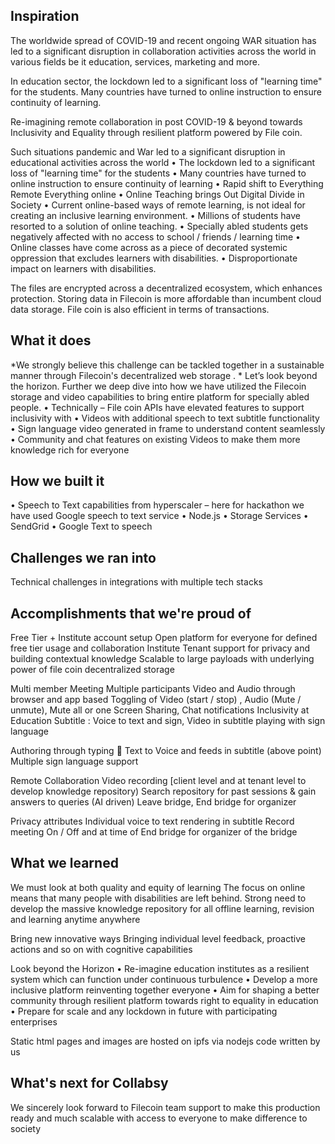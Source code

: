 ## Inspiration

The worldwide spread of COVID-19 and recent ongoing WAR situation has led to a significant disruption in collaboration activities across the world in various fields be it education, services, marketing and more.

In education sector, the lockdown led to a significant loss of "learning time" for the students. Many countries have turned to online instruction to ensure continuity of learning.

Re-imagining remote collaboration in post COVID-19 & beyond towards Inclusivity and Equality through resilient platform powered by File coin.

Such situations pandemic and War led to a significant disruption in educational activities across the world • The lockdown led to a significant loss of "learning time" for the students • Many countries have turned to online instruction to ensure continuity of learning • Rapid shift to Everything Remote Everything online • Online Teaching brings Out Digital Divide in Society • Current online-based ways of remote learning, is not ideal for creating an inclusive learning environment. • Millions of students have resorted to a solution of online teaching. • Specially abled students gets negatively affected with no access to school / friends / learning time • Online classes have come across as a piece of decorated systemic oppression that excludes learners with disabilities. • Disproportionate impact on learners with disabilities.

The files are encrypted across a decentralized ecosystem, which enhances protection. Storing data in Filecoin is more affordable than incumbent cloud data storage. File coin is also efficient in terms of transactions.

## What it does

*We strongly believe this challenge can be tackled together in a sustainable manner through Filecoin's decentralized web storage . * Let’s look beyond the horizon. Further we deep dive into how we have utilized the Filecoin storage and video capabilities to bring entire platform for specially abled people. • Technically – File coin APIs have elevated features to support inclusivity with • Videos with additional speech to text subtitle functionality • Sign language video generated in frame to understand content seamlessly • Community and chat features on existing Videos to make them more knowledge rich for everyone

## How we built it

• Speech to Text capabilities from hyperscaler – here for hackathon we have used Google speech to text service • Node.js • Storage Services • SendGrid • Google Text to speech

## Challenges we ran into

Technical challenges in integrations with multiple tech stacks

## Accomplishments that we're proud of

Free Tier + Institute account setup Open platform for everyone for defined free tier usage and collaboration Institute Tenant support for privacy and building contextual knowledge Scalable to large payloads with underlying power of file coin decentralized storage

Multi member Meeting Multiple participants Video and Audio through browser and app based Toggling of Video (start / stop) , Audio (Mute / unmute), Mute all or one Screen Sharing, Chat notifications Inclusivity at Education Subtitle : Voice to text and sign, Video in subtitle playing with sign language

Authoring through typing  Text to Voice and feeds in subtitle (above point) Multiple sign language support

Remote Collaboration Video recording [client level and at tenant level to develop knowledge repository) Search repository for past sessions & gain answers to queries (AI driven) Leave bridge, End bridge for organizer

Privacy attributes Individual voice to text rendering in subtitle Record meeting On / Off and at time of End bridge for organizer of the bridge

## What we learned

We must look at both quality and equity of learning The focus on online means that many people with disabilities are left behind. Strong need to develop the massive knowledge repository for all offline learning, revision and learning anytime anywhere

Bring new innovative ways Bringing individual level feedback, proactive actions and so on with cognitive capabilities

Look beyond the Horizon • Re-imagine education institutes as a resilient system which can function under continuous turbulence • Develop a more inclusive platform reinventing together everyone • Aim for shaping a better community through resilient platform towards right to equality in education • Prepare for scale and any lockdown in future with participating enterprises

Static html pages and images are hosted on ipfs via nodejs code written by us

## What's next for Collabsy

We sincerely look forward to Filecoin team support to make this production ready and much scalable with access to everyone to make difference to society
